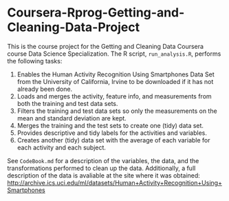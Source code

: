 # Coursera-Rprog-Getting-and-Cleaning-Data-Project
This is the course project for the Getting and Cleaning Data Coursera course Data Science Specialization. The R script, `run_analysis.R`, performs the following tasks:

1. Enables the Human Activity Recognition Using Smartphones Data Set from the University of California, Irvine to be downloaded if it has not already been done.
2. Loads and merges the activity, feature info, and measurements from both the training and test data sets.
3. Filters the training and test data sets so only the measurements on the mean and standard deviation are kept.
4. Merges the training and the test sets to create one (tidy) data set.
5. Provides descriptive and tidy labels for the activities and variables.
6. Creates another (tidy) data set with the average of each variable for each activity and each subject.

See `CodeBook.md` for a description of the variables, the data, and the transformations performed to clean up the data. Additionally, a full description of the data is avaliable at the site where it was obtained:
http://archive.ics.uci.edu/ml/datasets/Human+Activity+Recognition+Using+Smartphones
